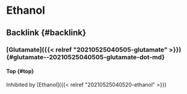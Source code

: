 # Ethanol


## Backlink {#backlink}


### [Glutamate]({{< relref "20210525040505-glutamate" >}}) {#glutamate--20210525040505-glutamate-dot-md}


#### Top {#top}

Inhibited by [Ethanol]({{< relref "20210525040520-ethanol" >}})

